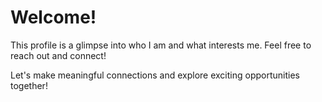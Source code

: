 # Welcome!

This profile is a glimpse into who I am and what interests me. Feel free to reach out and connect!

Let's make meaningful connections and explore exciting opportunities together!


